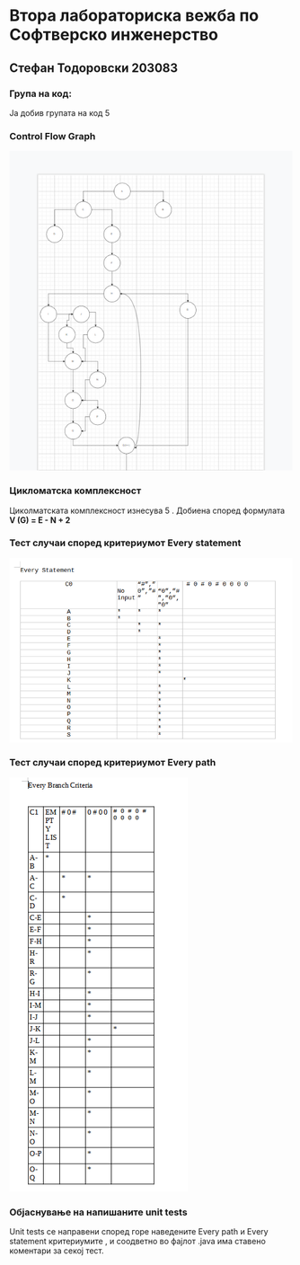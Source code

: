 # Втора лабораториска вежба по Софтверско инженерство

## Стефан Тодоровски 203083

### Група на код:
Ја добив групата на код 5

### Control Flow Graph

![This is an image](/images/CFG.png)

### Цикломатска комплексност
Циколматската комплексност изнесува 5 . Добиена според формулата **V (G) = E - N + 2**

### Тест случаи според критериумот Every statement
![This is an image](/images/EveryStatement.png)

### Тест случаи според критериумот Every path
![This is an image](/images/EveryBranch.png)

### Објаснување на напишаните unit tests

Unit tests се направени според горе наведените Every path  и Every statement критериумите , и соодветно во фајлот .java има ставено коментари за секој тест.
